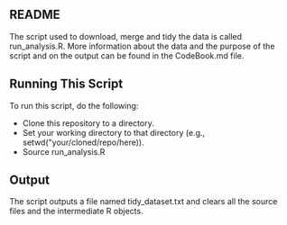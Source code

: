 ## README

The script used to download, merge and tidy the data is called run_analysis.R. More information about the data and the purpose of the script and on the output can be found in the CodeBook.md file.

## Running This Script
To run this script, do the following:

* Clone this repository to a directory.
* Set your working directory to that directory (e.g., setwd("your/cloned/repo/here)).
* Source run_analysis.R

## Output
The script outputs a file named tidy_dataset.txt and clears all the source files and the intermediate R objects.

